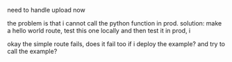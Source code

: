 need to handle upload now

the problem is that i cannot call the python function in prod. solution: make a hello world route, test this one locally and then test it in prod, i 

okay the simple route fails, does it fail too if i deploy the example? and try to call the example?